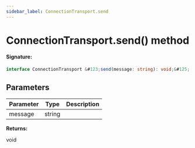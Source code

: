 ```yaml
---
sidebar_label: ConnectionTransport.send
---
```


# ConnectionTransport.send() method

#### Signature:

```typescript
interface ConnectionTransport &#123;send(message: string): void;&#125;
```

## Parameters

| Parameter | Type   | Description |
| --------- | ------ | ----------- |
| message   | string |             |

**Returns:**

void
